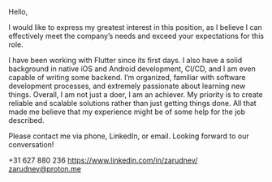 Hello,

I would like to express my greatest interest in this position, as I believe I can effectively meet the company’s needs and exceed your expectations for this role.

I have been working with Flutter since its first days. I also have a solid background in native iOS and Android development, CI/CD, and I am even capable of writing some backend. I’m organized, familiar with software development processes, and extremely passionate about learning new things. Overall, I am not just a doer, I am an achiever. My priority is to create reliable and scalable solutions rather than just getting things done. All that made me believe that my experience might be of some help for the job described.

Please contact me via phone, LinkedIn, or email. Looking forward to our conversation!

+31 627 880 236
https://www.linkedin.com/in/zarudnev/
zarudnev@proton.me

